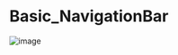 # Basic_NavigationBar
![image](https://user-images.githubusercontent.com/89678274/176710850-3af2f4c3-7b9d-4714-81ee-df85ffbbafab.png)
